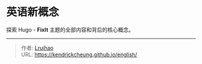 # 英语新概念


探索 Hugo - **FixIt** 主题的全部内容和背后的核心概念。


---

> 作者: [Lruihao](https://lruihao.cn)  
> URL: https://kendrickcheung.github.io/english/  

